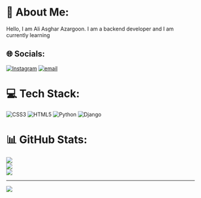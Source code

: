 # 💫 About Me:
Hello, I am Ali Asghar Azargoon. I am a backend developer and I am currently learning


## 🌐 Socials:
[![Instagram](https://img.shields.io/badge/Instagram-%23E4405F.svg?logo=Instagram&logoColor=white)](https://instagram.com/ali._.azargoon) [![email](https://img.shields.io/badge/Email-D14836?logo=gmail&logoColor=white)](mailto:aliasgharazargoon5960@gmail.com) 

# 💻 Tech Stack:
![CSS3](https://img.shields.io/badge/css3-%231572B6.svg?style=for-the-badge&logo=css3&logoColor=white) ![HTML5](https://img.shields.io/badge/html5-%23E34F26.svg?style=for-the-badge&logo=html5&logoColor=white) ![Python](https://img.shields.io/badge/python-3670A0?style=for-the-badge&logo=python&logoColor=ffdd54) ![Django](https://img.shields.io/badge/django-%23092E20.svg?style=for-the-badge&logo=django&logoColor=white)
# 📊 GitHub Stats:
![](https://github-readme-stats.vercel.app/api?username=aliazargoon5960&theme=dark&hide_border=false&include_all_commits=false&count_private=false)<br/>
![](https://nirzak-streak-stats.vercel.app/?user=aliazargoon5960&theme=dark&hide_border=false)<br/>
![](https://github-readme-stats.vercel.app/api/top-langs/?username=aliazargoon5960&theme=dark&hide_border=false&include_all_commits=false&count_private=false&layout=compact)

---
[![](https://visitcount.itsvg.in/api?id=aliazargoon5960&icon=0&color=0)](https://visitcount.itsvg.in)

<!-- Proudly created with GPRM ( https://gprm.itsvg.in ) -->
